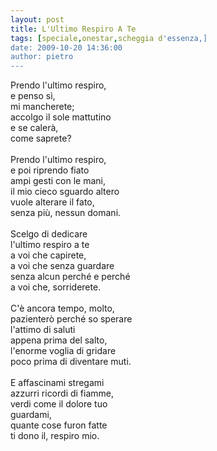 ```yaml
---
layout: post
title: L'Ultimo Respiro A Te
tags: [speciale,onestar,scheggia d'essenza,]
date: 2009-10-20 14:36:00
author: pietro
---
```

Prendo l'ultimo respiro,<br/>e penso sì,<br/>mi mancherete;<br/>accolgo il sole mattutino<br/>e se calerà,<br/>come saprete?<br/><br/>Prendo l'ultimo respiro,<br/>e poi riprendo fiato<br/>ampi gesti con le mani,<br/>il mio cieco sguardo altero<br/>vuole alterare il fato,<br/>senza più, nessun domani.<br/><br/>Scelgo di dedicare<br/>l'ultimo respiro a te<br/>a voi che capirete,<br/>a voi che senza guardare<br/>senza alcun perché e perché<br/>a voi che, sorriderete.<br/><br/>C'è ancora tempo, molto,<br/>pazienterò perché so sperare<br/>l'attimo di saluti<br/>appena prima del salto,<br/>l'enorme voglia di gridare<br/>poco prima di diventare muti.<br/><br/>E affascinami stregami<br/>azzurri ricordi di fiamme,<br/>verdi come il dolore tuo<br/>guardami,<br/>quante cose furon fatte<br/>ti dono il, respiro mio.
